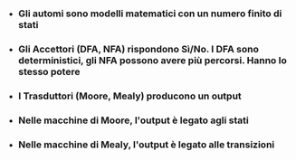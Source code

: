 <TakeawayBlock>

- ### Gli automi sono modelli matematici con un numero <Alert>finito di stati</Alert> <VSpace space="4"/>

- ### Gli **Accettori** (DFA, NFA) rispondono Sì/No. I <Alert>DFA</Alert> sono deterministici, gli <Alert>NFA</Alert> possono avere più percorsi. Hanno <Alert strong>lo stesso potere</Alert> <VSpace space="4"/>


- ### I **Trasduttori** (Moore, Mealy) producono un output <VSpace space="4"/>


- ### Nelle macchine di <Alert>Moore</Alert>, l'output è legato agli **stati** <VSpace space="4"/>


- ### Nelle macchine di <Alert>Mealy</Alert>, l'output è legato alle **transizioni**

</TakeawayBlock>
